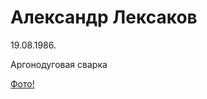 # Александр Лексаков

19.08.1986.

Аргонодуговая сварка

[Фото!](https://www.funnyart.club/kartinki/13345-zloj-cheburashka-kartinki.html)